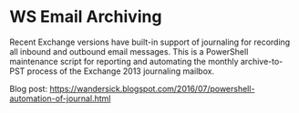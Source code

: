 # WS Email Archiving
Recent Exchange versions have built-in support of journaling for recording all inbound and outbound email messages. This is a PowerShell maintenance script for reporting and automating the monthly archive-to-PST process of the Exchange 2013 journaling mailbox.

Blog post: https://wandersick.blogspot.com/2016/07/powershell-automation-of-journal.html
